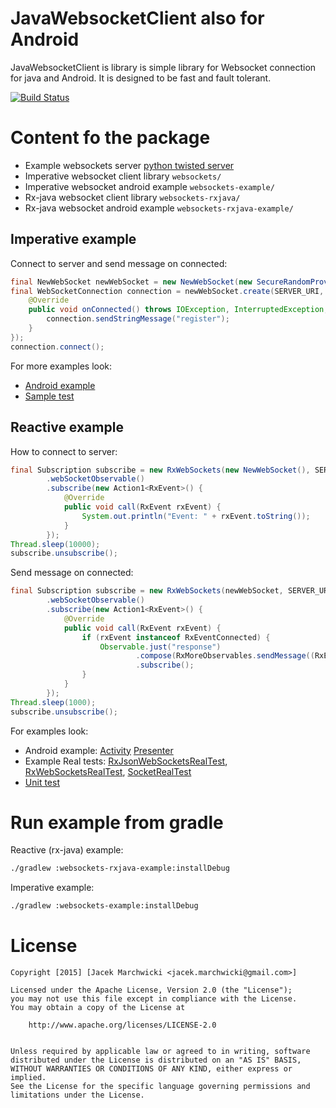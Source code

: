# JavaWebsocketClient also for Android
JavaWebsocketClient is library is simple library for Websocket connection for java and Android.
It is designed to be fast and fault tolerant.

[![Build Status](https://travis-ci.org/jacek-marchwicki/JavaWebsocketClient.svg?branch=master)](https://travis-ci.org/jacek-marchwicki/JavaWebsocketClient)

# Content fo the package

* Example websockets server [python twisted server](websockets-server/README.md)
* Imperative websocket client library `websockets/`
* Imperative websocket android example `websockets-example/`
* Rx-java websocket client library `websockets-rxjava/`
* Rx-java websocket android example `websockets-rxjava-example/`

## Imperative example

Connect to server and send message on connected:

```java
final NewWebSocket newWebSocket = new NewWebSocket(new SecureRandomProviderImpl(), new SocketProviderImpl());
final WebSocketConnection connection = newWebSocket.create(SERVER_URI, new WebSocketListener() {
    @Override
    public void onConnected() throws IOException, InterruptedException, NotConnectedException {
        connection.sendStringMessage("register");
    }
});
connection.connect();
```

For more examples look: 
* [Android example](websockets-example/src/main/java/com/appunite/socket/MainActivity.java)
* [Sample test](websockets/src/test/java/com/appunite/websocket/WebsocketTest.java)


## Reactive example

How to connect to server:

```java
final Subscription subscribe = new RxWebSockets(new NewWebSocket(), SERVER_URI)
        .webSocketObservable()
        .subscribe(new Action1<RxEvent>() {
            @Override
            public void call(RxEvent rxEvent) {
                System.out.println("Event: " + rxEvent.toString());
            }
        });
Thread.sleep(10000);
subscribe.unsubscribe();
```

Send message on connected:

```java
final Subscription subscribe = new RxWebSockets(newWebSocket, SERVER_URI)
        .webSocketObservable()
        .subscribe(new Action1<RxEvent>() {
            @Override
            public void call(RxEvent rxEvent) {
                if (rxEvent instanceof RxEventConnected) {
                    Observable.just("response")
                            .compose(RxMoreObservables.sendMessage((RxEventConnected) rxEvent))
                            .subscribe();
                }
            }
        });
Thread.sleep(1000);
subscribe.unsubscribe();
```

For examples look:
* Android example: [Activity](websockets-rxjava-example/src/main/java/com/appunite/socket/MainActivity.java) [Presenter](websockets-rxjava-example/src/main/java/com/appunite/socket/MainPresenter.java)
* Example Real tests: [RxJsonWebSocketsRealTest](websockets-rxjava-example/src/test/java/com/example/RxJsonWebSocketsRealTest.java), [RxWebSocketsRealTest](websockets-rxjava-example/src/test/java/com/example/RxWebSocketsRealTest.java), [SocketRealTest](websockets-rxjava-example/src/test/java/com/example/SocketRealTest.java)
* [Unit test](websockets-rxjava-example/src/test/java/com/example/SocketTest.java)


# Run example from gradle

Reactive (rx-java) example:

```bash
./gradlew :websockets-rxjava-example:installDebug
```

Imperative example:

```bash
./gradlew :websockets-example:installDebug
```
		
# License

    Copyright [2015] [Jacek Marchwicki <jacek.marchwicki@gmail.com>]
    
    Licensed under the Apache License, Version 2.0 (the "License");
    you may not use this file except in compliance with the License.
    You may obtain a copy of the License at
    
    	http://www.apache.org/licenses/LICENSE-2.0
        
    
    Unless required by applicable law or agreed to in writing, software
    distributed under the License is distributed on an "AS IS" BASIS,
    WITHOUT WARRANTIES OR CONDITIONS OF ANY KIND, either express or implied.
    See the License for the specific language governing permissions and
    limitations under the License.
